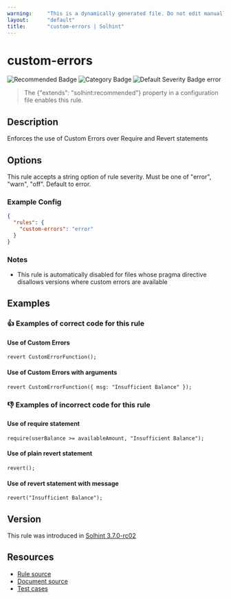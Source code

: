 ```yaml
---
warning:     "This is a dynamically generated file. Do not edit manually."
layout:      "default"
title:       "custom-errors | Solhint"
---
```


# custom-errors
![Recommended Badge](https://img.shields.io/badge/-Recommended-brightgreen)
![Category Badge](https://img.shields.io/badge/-Best%20Practise%20Rules-informational)
![Default Severity Badge error](https://img.shields.io/badge/Default%20Severity-error-red)
> The {"extends": "solhint:recommended"} property in a configuration file enables this rule.


## Description
Enforces the use of Custom Errors over Require and Revert statements

## Options
This rule accepts a string option of rule severity. Must be one of "error", "warn", "off". Default to error.

### Example Config
```json
{
  "rules": {
    "custom-errors": "error"
  }
}
```

### Notes
- This rule is automatically disabled for files whose pragma directive disallows versions where custom errors are available

## Examples
### 👍 Examples of **correct** code for this rule

#### Use of Custom Errors

```solidity
revert CustomErrorFunction();
```

#### Use of Custom Errors with arguments

```solidity
revert CustomErrorFunction({ msg: "Insufficient Balance" });
```

### 👎 Examples of **incorrect** code for this rule

#### Use of require statement

```solidity
require(userBalance >= availableAmount, "Insufficient Balance");
```

#### Use of plain revert statement

```solidity
revert();
```

#### Use of revert statement with message

```solidity
revert("Insufficient Balance");
```

## Version
This rule was introduced in [Solhint 3.7.0-rc02](https://github.com/solhint-community/solhint-community/tree/v3.7.0-rc02)

## Resources
- [Rule source](https://github.com/solhint-community/solhint-community/tree/master/lib/rules/best-practises/custom-errors.js)
- [Document source](https://github.com/solhint-community/solhint-community/tree/master/docs/rules/best-practises/custom-errors.md)
- [Test cases](https://github.com/solhint-community/solhint-community/tree/master/test/rules/best-practises/custom-errors.js)
